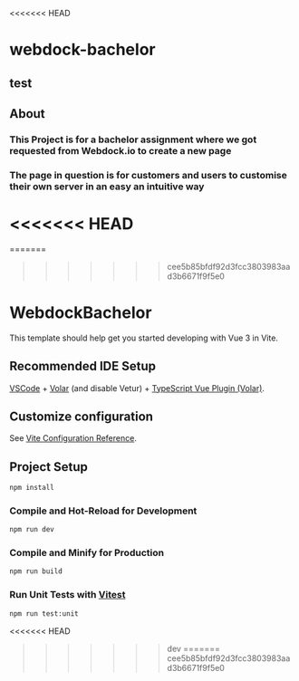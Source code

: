 <<<<<<< HEAD
# webdock-bachelor
## test
## About

### This Project is for a bachelor assignment where we got requested from Webdock.io to create a new page
### The page in question is for customers and users to customise their own server in an easy an intuitive way
<<<<<<< HEAD
=======
=======

>>>>>>> cee5b85bfdf92d3fcc3803983aad3b6671f9f5e0
# WebdockBachelor

This template should help get you started developing with Vue 3 in Vite.

## Recommended IDE Setup

[VSCode](https://code.visualstudio.com/) + [Volar](https://marketplace.visualstudio.com/items?itemName=Vue.volar) (and disable Vetur) + [TypeScript Vue Plugin (Volar)](https://marketplace.visualstudio.com/items?itemName=Vue.vscode-typescript-vue-plugin).

## Customize configuration

See [Vite Configuration Reference](https://vitejs.dev/config/).

## Project Setup

```sh
npm install
```

### Compile and Hot-Reload for Development

```sh
npm run dev
```

### Compile and Minify for Production

```sh
npm run build
```

### Run Unit Tests with [Vitest](https://vitest.dev/)

```sh
npm run test:unit
```
<<<<<<< HEAD
>>>>>>> dev
=======
>>>>>>> cee5b85bfdf92d3fcc3803983aad3b6671f9f5e0

